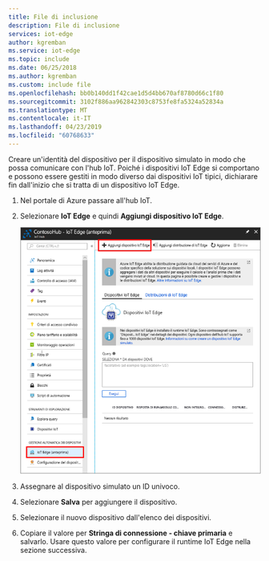```yaml
---
title: File di inclusione
description: File di inclusione
services: iot-edge
author: kgremban
ms.service: iot-edge
ms.topic: include
ms.date: 06/25/2018
ms.author: kgremban
ms.custom: include file
ms.openlocfilehash: bb0b140dd1f42cae1d5d4bb670af8780d66c1f80
ms.sourcegitcommit: 3102f886aa962842303c8753fe8fa5324a52834a
ms.translationtype: MT
ms.contentlocale: it-IT
ms.lasthandoff: 04/23/2019
ms.locfileid: "60768633"
---
```

Creare un'identità del dispositivo per il dispositivo simulato in modo che possa comunicare con l'hub IoT. Poiché i dispositivi IoT Edge si comportano e possono essere gestiti in modo diverso dai dispositivi IoT tipici, dichiarare fin dall'inizio che si tratta di un dispositivo IoT Edge. 

1. Nel portale di Azure passare all'hub IoT.
1. Selezionare **IoT Edge** e quindi **Aggiungi dispositivo IoT Edge**.

   ![Add IoT Edge Device (Aggiungi dispositivo IoT Edge)](./media/iot-edge-register-device/add-device.png)

1. Assegnare al dispositivo simulato un ID univoco.
1. Selezionare **Salva** per aggiungere il dispositivo.
1. Selezionare il nuovo dispositivo dall'elenco dei dispositivi.
1. Copiare il valore per **Stringa di connessione - chiave primaria** e salvarlo. Usare questo valore per configurare il runtime IoT Edge nella sezione successiva. 


